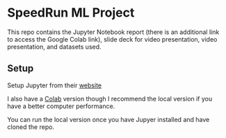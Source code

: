 # SpeedRun ML Project

This repo contains the Jupyter Notebook report (there is an additional link to access the Google Colab link), slide deck for video presentation, video presentation, and datasets used.

## Setup
Setup Jupyter from their [website](https://jupyter.org/install)

I also have a [Colab](https://colab.research.google.com/drive/1AzXACizd_GWLmmZ_O2BIF8-PG_H65f7-?usp=sharing) version though I recommend the local version if you have a better computer performance.

You can run the local version once you have Jupyer installed and have cloned the repo.
